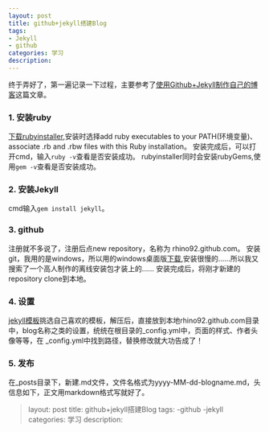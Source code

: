 ```yaml
---
layout: post
title: github+jekyll搭建Blog
tags:
- Jekyll
- github
categories: 学习
description: 
---
```


终于弄好了，第一遍记录一下过程，主要参考了[使用Github+Jekyll制作自己的博客](http://blog.csdn.net/lady_zhou/article/details/52041098)这篇文章。
### 1. 安装ruby
[下载rubyinstaller](http://rubyinstaller.org/downloads/),安装时选择add ruby executables to your PATH(环境变量)、associate .rb and  .rbw files with this Ruby installation。
安装完成后，可以打开cmd，输入`ruby -v`查看是否安装成功。
rubyinstaller同时会安装rubyGems,使用`gem -v`查看是否安装成功。

### 2. 安装Jekyll
cmd输入`gem install jekyll`。

### 3. github
注册就不多说了，注册后点new repository，名称为 rhino92.github.com。
安装git，我用的是windows，所以用的windows桌面版[下载](https://desktop.github.com/),安装很慢的……所以我又搜索了一个高人制作的离线安装包才装上的……
安装完成后，将刚才新建的repository clone到本地。

### 4. 设置
[jekyll模板](http://jekyllthemes.org/page2/)挑选自己喜欢的模板，解压后，直接放到本地rhino92.github.com目录中，blog名称之类的设置，统统在根目录的_config.yml中，页面的样式、作者头像等等，在 _config.yml中找到路径，替换修改就大功告成了！

### 5. 发布
在_posts目录下，新建.md文件，文件名格式为yyyy-MM-dd-blogname.md，头信息如下，正文用markdown格式写就好了。
>layout: post
>title: github+jekyll搭建Blog
>tags:
>-github
>-jekyll
>categories: 学习
>description: 
